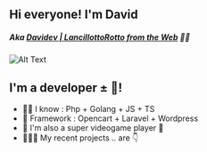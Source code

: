 <!--
**ILDaviz/ILDaviz** is a ✨ _special_ ✨ repository because its `README.md` (this file) appears on your GitHub profile.

Here are some ideas to get you started:

- 🔭 I’m currently working on ...
- 🌱 I’m currently learning ...
- 👯 I’m looking to collaborate on ...
- 🤔 I’m looking for help with ...
- 💬 Ask me about ...
- 📫 How to reach me: ...
- 😄 Pronouns: ...
- ⚡ Fun fact: ...
-->

## Hi everyone! I'm David
##### Aka [Davidev | LancillottoRotto from the Web](http://www.davidev.it/) 💖👋

![Alt Text](https://media.giphy.com/media/ZVik7pBtu9dNS/giphy.gif)

## I'm a developer ± 🤷!
- 👨‍💻 I know : Php + Golang + JS + TS
- 🚀 Framework : Opencart + Laravel + Wordpress
- 👾 I'm also a super videogame player 🤣
- 👨🏻‍💻 My recent projects .. are 👇
